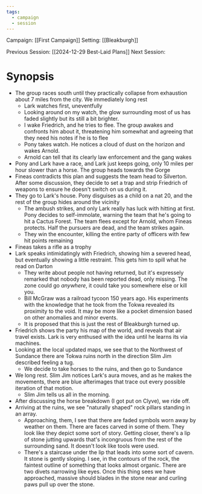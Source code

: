 ```yaml
---
tags:
  - campaign
  - session
---
```


Campaign: [[First Campaign]]
Setting: [[Bleakburgh]]

Previous Session: [[2024-12-29 Best-Laid Plans]]
Next Session: 

# Synopsis

- The group races south until they practically collapse from exhaustion about 7 miles from the city. We immediately long rest
	- Lark watches first, uneventfully
	- Looking around on my watch, the glow surrounding most of us has faded slightly but its still a bit brighter.
	- I wake Friedrich, and he tries to flee. The group awakes and confronts him about it, threatening him somewhat and agreeing that they need his notes if he is to flee
	- Pony takes watch. He notices a cloud of dust on the horizon and wakes Arnold.
	- Arnold can tell that its clearly law enforcement and the gang wakes
- Pony and Lark have a race, and Lark just keeps going, only 10 miles per hour slower than a horse. The group heads towards the Gorge
- Fineas contradicts this plan and suggests the team head to Silverton. After some discussion, they decide to set a trap and strip Friedrich of weapons to ensure he doesn't switch on us during it.
- They go to Lark's house. Pony disguises as a child on a nat 20, and the rest of the group hides around the vicinity
	- The ambush strikes, and only Lark really has luck with hitting at first. Pony decides to self-immolate, warning the team that he's going to hit a Cactus Forest. The team flees except for Arnold, whom Fineas protects. Half the pursuers are dead, and the team strikes again.
	- They win the encounter, killing the entire party of officers with few hit points remaining
- Fineas takes a rifle as a trophy
- Lark speaks intimidatingly with Friedrich, showing him a severed head, but eventually showing a little restraint. This gets him to spill what he read on Darton
	- They write about people not having returned, but it's expressely remarked that nobody has been reported dead, only missing. The zone could go *anywhere*, it could take you somewhere else or kill you.
	- Bill McGraw was a railroad tycoon 150 years ago. His experiments with the knowledge that he took from the Tokwa revealed its proximity to the void. It may be more like a pocket dimension based on other anomalies and minor events.
	- It is proposed that this is just the rest of Bleakburgh turned up.
- Friedrich shows the party his map of the world, and reveals that air travel exists. Lark is very enthused with the idea until he learns its via machines.
- Looking at the local updated maps, we see that to the Northwest of Sundance there are Tokwa ruins north in the direction Slim Jim described feeling a tug.
	- We decide to take horses to the ruins, and then go to Sundance
- We long rest. Slim Jim notices Lark's aura moves, and as he makes the movements, there are blue afterimages that trace out every possible iteration of that motion.
	- Slim Jim tells us all in the morning.
- After discussing the horse breakdown (I got put on Clyve), we ride off.
- Arriving at the ruins, we see "naturally shaped" rock pillars standing in an array.
	- Approaching, them, I see that there are faded symbols worn away by weather on them. There are faces carved in some of them. They look like they depict some sort of story. Getting closer, there's a lip of stone jutting upwards that's incongruous from the rest of the surrounding sand. It doesn't look like tools were used.
	- There's a staircase under the lip that leads into some sort of cavern. It stone is gently sloping. I see, in the contours of the rock, the faintest outline of something that looks almost organic. There are two divets narrowing like eyes. Once this thing sees we have approached, massive should blades in the stone near and curling paws pull up over the stone.